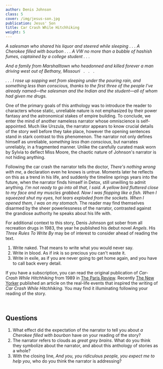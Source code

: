 ```yaml
---
author: Denis Johnson
class: 5
cover: /img/jesus-son.jpg
publication: Jesus' Son
title: Car Crash While Hitchhiking
weight: 5
---
```

*A salesman who shared his liquor and steered while sleeping . . . A Cherokee filled with bourbon . . . A VW no more than a bubble of hashish fumes, captained by a college student . . .*

*And a family from Marshalltown who headonned and killed forever a man driving west out of Bethany, Missouri &nbsp; . &nbsp; . &nbsp; .*

*. . . I rose up sopping wet from sleeping under the pouring rain, and something less than conscious, thanks to the first three of the people I've already named—the salesman and the Indian and the student—all of whom had given me drugs.*

One of the primary goals of this anthology was to introduce the reader to characters whose static, unreliable nature is not emphasized by their power fantasy and the astronomical stakes of empire building. To conclude, we enter the mind of another nameless narrator whose omniscience is self-appointed. Much like Urszula, the narrator appears to know crucial details of the story well before they take place, however the opening sentences stand in stark contrast to this phenomenon. The narrator not only defines himself as unreliable, *something less than conscious*, but narrates unreliably, in a fragmented manner. Unlike the carefully curated mask worn by Sylvia to deflect Miss Moore, the chaotic nature of Johnson's narrator is not hiding anything. 

Following the car crash the narrator tells the doctor, *There's nothing wrong with me*, a declaration even he knows is untrue. Moments later he reflects on this as a trend in his life, and suddenly the timeline springs years into the future, when the narrator finds himself in Detox, still unwilling to admit anything. *I'm not ready to go into all that, I said. A yellow bird fluttered close to my face and my muscles grabbed. Now I was flopping like a fish. When I squeezed shut my eyes, hot tears exploded from the sockets. When I opened them, I was on my stomach.* The reader may find themselves disarmed by the sheer powerlessness of the narrator, contrasted against the grandiose authority he speaks about his life with. 

For additional context to this story, Denis Johnson got sober from all recreation drugs in 1983, the year he published his debut novel *Angels*. His *Three Rules To Write By* may be of interest to consider ahead of reading the text.

1. Write naked. That means to write what you would never say.
2. Write in blood. As if ink is so precious you can't waste it.
3. Write in exile, as if you are never going to get home again, and you have to call back every detail.

 If you have a subscription, you can read the original publication of *Car-Crash While Hitchhiking* from 1989 in [The Paris Review](https://www.theparisreview.org/fiction/2444/car-crash-while-hitchhiking-denis-johnson). Recently [The New Yorker](https://www.newyorker.com/news/american-chronicles/the-terrifying-car-crash-that-inspired-a-masterpiece) published an article on the real-life events that inspired the writing of *Car Crash While Hitchhiking*. You may find it illuminating following your reading of the story.

<br>

## Questions

1. What effect did the expectation of the narrator to tell you about *a Cherokee filled with bourbon* have on your reading of the story?
2. The narrator refers to clouds as *great grey brains*. What do you think they symbolize about the narrator, and about this anthology of stories as a whole?
3. With the closing line, *And you, you ridiculous people, you expect me to help you*, who do you think the narrator is addressing?